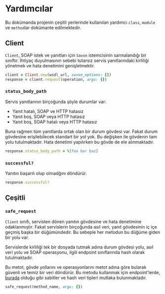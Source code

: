 Yardımcılar
===========

Bu dokümanda projenin çeşitli yerlerinde kullanılan yardımcı `class`, `module` ve `method`lar dokümante edilmektedir.

Client
------

`Client`, SOAP istek ve yanıtları için `Savon` istemcisinin sarmalandığı bir sınıftır. İhtiyaç duyulmasının sebebi tutarsız servis yanıtlarındaki kirliliği yönetmek ve hata denetimini genişletmektir.

```ruby
client = Client.new(wsdl_url, savon_options: [])
response = client.request(operation, args: {})
```

### `status_body_path`

Servis yanıtlarının birçoğunda şöyle durumlar var:

- Yanıt hatalı, SOAP ve HTTP hatasız
- Yanıt boş, SOAP veya HTTP hatasız
- Yanıt boş, SOAP hatalı veya HTTP hatasız

Buna rağmen tüm yanıtlarda ortak olan bir durum gövdesi var. Fakat durum gövdesine erişilebilecek standart bir yol yok. Bu değişken ile gövdenin tam yolu tutulmaktadır. Hata denetimi yapılırken bu gövde de ele alınmaktadır.

```ruby
response.status_body_path = %[foo bar baz]
```

### `successful?`

Yanıtın başarılı olup olmadğını döndürür.

```ruby
response.successful?
```

Çeşitli
-------

### `safe_request`

`Client` sınıfı, servisten dönen yanıtın gövdesine ve hata denetimine odaklanmıştır. Fakat servislerin birçoğunda asıl veri, yanıt gövdesinin iç içe geçmiş başka bir düğümündedir. Bu sebeple her metodun bu düğüme giden bir yolu var.

Servislerde kirliliği tek bir dosyada tutmak adına durum gövdesi yolu, asıl veri yolu ve SOAP operasyonu, ilgili endpoint sınıflarında hash olarak tutulmaktadır.

Bu metot, gövde yollarını ve operasyonlarını metot adına göre bularak güvenli ve temiz bir veri döndürür. Bu metodu kullanmak için endpoint'lerde, [burada](https://github.com/omu/xokul/blob/dev/app/services/lib/services/yoksis/constants.rb) olduğu gibi sabitler ve hash veri tipleri mutlaka bulunmaktadır.

```ruby
safe_request(method_name, args: {})
```
